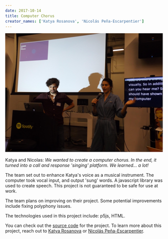 ```yaml
---
date: 2017-10-14
title: Computer Chorus
creator_names: ['Katya Rosanova', 'Nicolás Peña-Escarpentier']
---
```

![Katya and Nicolas present the Computer Chorus. They stand in front of the Graphical User Interface of their demo, and Katya explains a bit of the theory behind how it works. Nicolas stands slightly in front of the screen, and the stenographer's display is in the background. ](/assets/events/20171014/katyaNicolas.jpg)

Katya and Nicolas: *We wanted to create a computer chorus. In the end, it turned into a call and response 'singing' platform. We learned... a lot!*

The team set out to enhance Katya's voice as a musical instrument. The computer took vocal input, and output 'sung' words. A javascript library was used to create speech. This project is not guaranteed to be safe for use at work.

The team plans on improving on their project. Some potential improvements include fixing polyphony issues.

The technologies used in this project include:
p5js, HTML.

You can check out the [source code](https://nicolaspe.github.io/computer_chorus/) for the project. To learn more about this project, reach out to [Katya Rosanova](mailto:kr2176@nyu.edu) or [Nicolás Peña-Escarpentier](mailto:npe214@nyu.edu).
